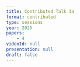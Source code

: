 ```yaml
---
title: Contributed Talk 1a
format: contributed
type: sessions
year: 2025
papers:
    - 4
videoId: null
presentation: null
draft: false
---
```

